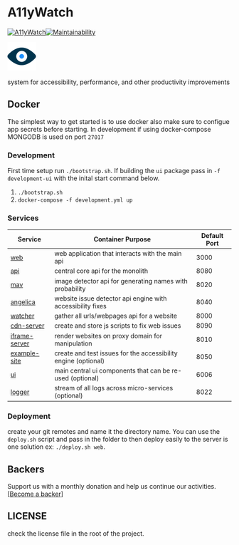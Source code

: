 # A11yWatch

[![A11yWatch](https://circleci.com/gh/A11yWatch/a11ywatch.svg?style=svg)](https://circleci.com/gh/A11yWatch/a11ywatch)[![Maintainability](https://api.codeclimate.com/v1/badges/f5fdfe29c6e911f323cf/maintainability)](https://codeclimate.com/github/A11yWatch/a11ywatch/maintainability)

![A11yWatch](web/public/static/img/favicon.png?raw=true "A11yWatch Logo")

system for accessibility, performance, and other productivity improvements

## Docker

The simplest way to get started is to use docker also make sure to configue app secrets before starting.
In development if using docker-compose MONGODB is used on port `27017`

### Development

First time setup run `./bootstrap.sh`. If building the `ui` package pass in `-f development-ui` with the inital start command below.

1. `./bootstrap.sh`
2. `docker-compose -f development.yml up`

### Services

| Service                         | Container Purpose                                              | Default Port |
| ------------------------------- | -------------------------------------------------------------- | ------------ |
| [web](/web)                     | web application that interacts with the main api               | 3000         |
| [api](/api)                     | central core api for the monolith                              | 8080         |
| [mav](/mav)                     | image detector api for generating names with probability       | 8020         |
| [angelica](/angelica)           | website issue detector api engine with accessibility fixes     | 8040         |
| [watcher](/watcher)             | gather all urls/webpages api for a website                     | 8000         |
| [cdn-server](/cdn-server)       | create and store js scripts to fix web issues                  | 8090         |
| [iframe-server](/iframe-server) | render websites on proxy domain for manipulation               | 8010         |
| [example-site](/example-site)   | create and test issues for the accessibility engine (optional) | 8050         |
| [ui](/ui)                       | main central ui components that can be re-used (optional)      | 6006         |
| [logger](/logger)               | stream of all logs across micro-services (optional)            | 8022         |

### Deployment

create your git remotes and name it the directory name. You can use the `deploy.sh` script and pass in the folder to then deploy easily to the server is one solution ex: `./deploy.sh web`.

## Backers

Support us with a monthly donation and help us continue our activities. [[Become a backer](https://opencollective.com/a11ywatch#backer)]

## LICENSE

check the license file in the root of the project.

